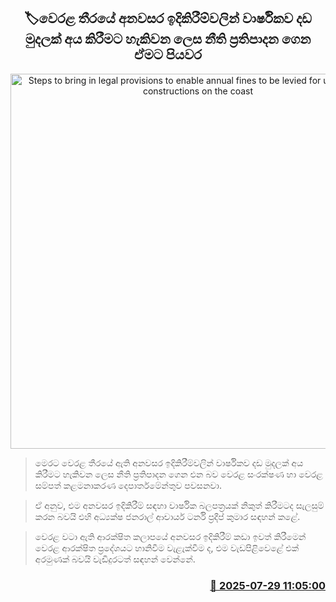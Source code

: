 <p align='center'><b><h2 align='center' title='Steps to bring in legal provisions to enable annual fines to be levied for unauthorized constructions on the coast'>🏷වෙරළ තීරයේ අනවසර ඉදිකිරීම්වලින් වාර්ෂිකව දඩ මුදලක් අය කිරීමට හැකිවන ලෙස නීති ප්‍රතිපාදන ගෙන ඒමට පියවර</h2></b></p>
<p align='center'><img src='https://helakuru.sgp1.cdn.digitaloceanspaces.com/esana/images/lib/beach-new-hj.jpg' width='600' alt='Steps to bring in legal provisions to enable annual fines to be levied for unauthorized constructions on the coast'></p>

> මෙරට වෙරළ තීරයේ ඇති අනවසර ඉදිකිරීම්වලින් වාර්ෂිකව දඩ මුදලක් අය කිරීමට හැකිවන ලෙස නීති ප්‍රතිපාදන ගෙන එන බව වෙරළ සංරක්ෂණ හා වෙරළ සම්පත් කළමනාකරණ දෙපාර්තමේන්තුව පවසනවා.

> ඒ අනුව, එම අනවසර ඉදිකිරීම් සඳහා වාර්ෂික බලපත්‍රයක් නිකුත් කිරීමටද සැලසුම් කරන බවයි එහි අධ්‍යක්ෂ ජනරාල් ආචාර්ය ටර්නි ප්‍රදීප් කුමාර සඳහන් කළේ.

> වෙරළ වටා ඇති ආරක්ෂිත කලාපයේ අනවසර ඉදිකිරීම් කඩා ඉවත් කිරීමෙන් වෙරළ ආරක්ෂිත ප්‍රදේශයට හානිවීම වැළැක්වීම ද, එම වැඩපිළිවෙළේ එක් අරමුණක් බවයි වැඩිදුරටත් සඳහන් වෙන්නේ.



<h3 align='right'><a href='https://www.helakuru.lk/esana/p/112243/'>📅 2025-07-29 11:05:00</a></h3>
